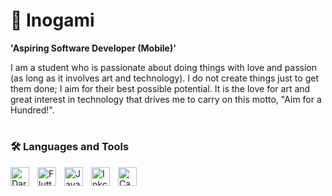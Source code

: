 # 🎨 Inogami

**'Aspiring Software Developer (Mobile)'**

I am a student who is passionate about doing things with love and passion (as long as it involves art and technology). I do not create things just to get them done; I aim for their best possible potential. It is the love for art and great interest in technology that drives me to carry on this motto, "Aim for a Hundred!".

#

### 🛠️ Languages and Tools 
<img align="left" alt="Dart" width="30" style="padding-right:10px;" src="https://cdn.jsdelivr.net/gh/devicons/devicon@latest/icons/dart/dart-original.svg" />
<img align="left" alt="Flutter" width="30" style="padding-right:10px;" src="https://cdn.jsdelivr.net/gh/devicons/devicon@latest/icons/flutter/flutter-original.svg">
<img align="left" alt="Java" width="30" style="padding-right:10px;" src="https://cdn.jsdelivr.net/gh/devicons/devicon@latest/icons/java/java-original.svg" />
<img align="left" alt="Inkcape" width="30" style="padding-right:10px;" src="https://cdn.jsdelivr.net/gh/devicons/devicon@latest/icons/inkscape/inkscape-original-wordmark.svg" />
<img align="left" alt="Canva" width="30" style="padding-right:10px;" src="https://cdn.jsdelivr.net/gh/devicons/devicon@latest/icons/canva/canva-original.svg" />